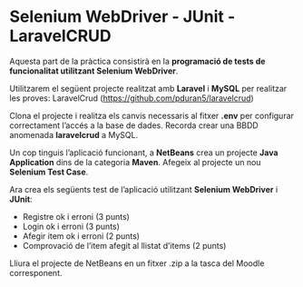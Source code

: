 # Selenium WebDriver - JUnit - LaravelCRUD

Aquesta part de la pràctica consistirà en la **programació de tests de funcionalitat utilitzant Selenium WebDriver**. 

Utilitzarem el següent projecte realitzat amb **Laravel** i **MySQL** per realitzar les proves:
LaravelCrud (https://github.com/pduran5/laravelcrud)

Clona el projecte i realitza els canvis necessaris al fitxer **.env** per configurar correctament l’accés a la base de dades. Recorda crear una BBDD anomenada **laravelcrud** a MySQL.

Un cop tinguis l’aplicació funcionant, a **NetBeans** crea un projecte **Java Application** dins de la categoria **Maven**. Afegeix al projecte un nou **Selenium Test Case**.

Ara crea els següents test de l’aplicació utilitzant **Selenium WebDriver** i **JUnit**:
  * Registre ok i erroni (3 punts)
  * Login ok i erroni (3 punts)
  * Afegir item ok i erroni (2 punts)
  * Comprovació de l’item afegit al llistat d’items (2 punts)

Lliura el projecte de NetBeans en un fitxer .zip a la tasca del Moodle corresponent.

